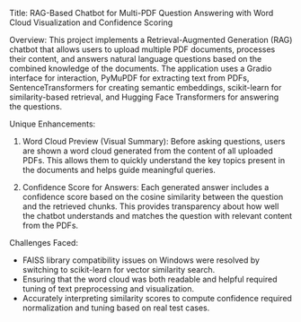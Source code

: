 Title: RAG-Based Chatbot for Multi-PDF Question Answering with Word Cloud Visualization and Confidence Scoring

Overview:
This project implements a Retrieval-Augmented Generation (RAG) chatbot that allows users to upload multiple PDF documents, processes their content, and answers natural language questions based on the combined knowledge of the documents. The application uses a Gradio interface for interaction, PyMuPDF for extracting text from PDFs, SentenceTransformers for creating semantic embeddings, scikit-learn for similarity-based retrieval, and Hugging Face Transformers for answering the questions.

Unique Enhancements:

1. Word Cloud Preview (Visual Summary):
   Before asking questions, users are shown a word cloud generated from the content of all uploaded PDFs. This allows them to quickly understand the key topics present in the documents and helps guide meaningful queries.

2. Confidence Score for Answers:
   Each generated answer includes a confidence score based on the cosine similarity between the question and the retrieved chunks. This provides transparency about how well the chatbot understands and matches the question with relevant content from the PDFs.

Challenges Faced:
- FAISS library compatibility issues on Windows were resolved by switching to scikit-learn for vector similarity search.
- Ensuring that the word cloud was both readable and helpful required tuning of text preprocessing and visualization.
- Accurately interpreting similarity scores to compute confidence required normalization and tuning based on real test cases.


